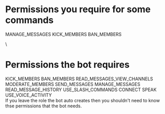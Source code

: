 # Permissions you require for some commands
MANAGE_MESSAGES
KICK_MEMBERS
BAN_MEMBERS

\
# Permissions the bot requires
KICK_MEMBERS
BAN_MEMBERS
READ_MESSAGES_VIEW_CHANNELS
MODERATE_MEMBERS
SEND_MESSAGES
MANAGE_MESSAGES
READ_MESSAGE_HISTORY
USE_SLASH_COMMANDS
CONNECT
SPEAK
USE_VOICE_ACTIVITY
\
If you leave the role the bot auto creates then you shouldn't need to know thse permissions that the bot needs.